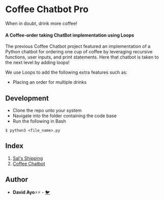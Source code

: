 # Coffee Chatbot Pro
When in doubt, drink more coffee!

#### A Coffee-order taking ChatBot implementation using Loops

The previous Coffee Chatbot project featured an implementation of a Python chatbot for ordering one cup of coffee by leveraging recursive functions, user inputs, and print statements. Here that chatbot is taken to the next level by adding loops!

We use Loops to add the following extra features such as:
  * Placing an order for multiple drinks


## Development
* Clone the repo unto your system
* Navigate into the folder containing the code base
* Run the following in Bash

```
$ python3 <file_name>.py
```

## Index
1. [Sal's Shipping](/Sals-Shipping.py)
2. [Coffee Chatbot](/Coffee-Chatbot.py)

## Author
* **David Ayo**⚡⚡ - [🐦](https://twitter.com/dqve__)
